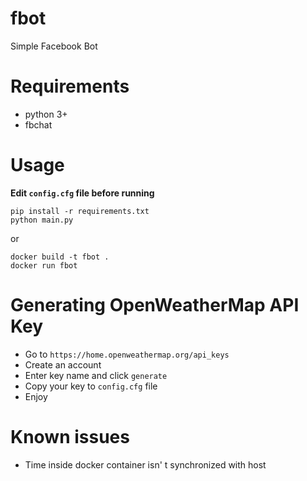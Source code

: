 # fbot
Simple Facebook Bot

# Requirements
* python 3+
* fbchat

# Usage
**Edit ```config.cfg``` file before running**
```
pip install -r requirements.txt
python main.py
```
or
```
docker build -t fbot .
docker run fbot
```

# Generating OpenWeatherMap API Key
* Go to ```https://home.openweathermap.org/api_keys```
* Create an account
* Enter key name and click ```generate```
* Copy your key to ```config.cfg``` file
* Enjoy

# Known issues
* Time inside docker container isn' t synchronized with host
